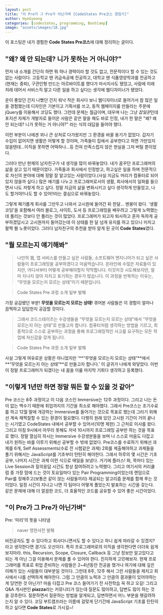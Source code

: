 ```yaml
---
layout: post
title: "이 Pre가 그 Pre가 아닌가벼 [CodeStates Pre코스 경험기]"
author: HyeGyeong
categories: [codestates, programming, BootCamp]
image: "assets/images/18.jpg"
---
```


이 포스팅은 내가 경험한 **Code States Pre코스**에 대해 정리하는 글이다.
<br>

## "왜? 왜 안 되는데? 니가 못하는 거 아니야?"

먼저 내 소개를 간단히 하면 뭐 하나 경력이라 할 것도 없고, 전문적이다 할 수 있는 것도 없는 사람이다. 고등학교 땐 귀금속공예 전공하고, 대학교 땐 식품영양학과를 전공하고(현재는 중퇴), 구관인형 만드는 아르바이트를 했다가 마사지사도 됐었고, 사람에 이래저래 데어서 서비스직 말고 다른 일을 하고 싶다는 생각에 웹디자이너가 됐었다.

운이 좋았던 건지 나빴던 건지 워낙 작은 회사다 보니 웹디자이너로 들어가서 참 많은 일을 경험했는데 디자인은 기본이고 기획서를 쓰고, 동적 웹페이지를 만들라는 주문에 jQuery를 이용해서 코딩도 했다. 그런데 문제는 월급이며, 대우며 나는 그냥 *잡일꾼*인데 포지션 자체가 개발자로 들어온 사람은 같은 말을 해도 바로 인정, 내가 한 말은 "왜? 왜 안 되는데? 니가 못하는 거 아니야?" 라는 식의 대답을 들어야 했다.

이런 부분이 나에겐 꾀나 큰 상처로 다가왔지만 그 환경을 바꿀 용기가 없었다. 갑자기 수입이 없어지면 생활은 어떻게 할 것이며, 가족들이 집에서 공부한다고 하면 가만있지 않을텐데...이직을 못하면 어떡하나...등 전혀 만족스럽지 않은 현실을 그저 버틸 뿐이었다.

그러다 만난 현재의 남자친구가 내 생각을 많이 바꿔놓았다. 내가 꿈꾸던 프로그래머의 삶을 살고 있기 때문이었다. 가족들과 회사에서 인정받고, 하고싶은 일을 하며 전문적으로 자신의 분야에 대해 정말 잘 알고있는 사람이었다.(사실 지금도 머리가 컴퓨터로 되어 있지 않을까 싶다.)
많은 얘기를 나누고 프로그래머로서의 생활, 회사에서의 일화를 들으면서 나도 저렇게 하고 싶다. 정말 지금의 삶을 변화시키고 싶다 생각하게 만들었고, 나도 할거야!!나도 할 수 있어!!라는 결심으로 바꿔놓았다.

그렇게 패기롭게 회사를 그만두고 나와서 고시원에 들어간 뒤 한달...
멘붕이 왔다. '생활코딩'을 포함해서 여러 블로그, 사이트, 도서 등 프로그래밍을 배우려고 그렇게 노력했는데 풀리는 것보다 안 풀리는 것이 많았다.
프로그래머가 되고자 퇴사하고 혼자 독하게 공부하겠답시고 고시원까지 들어갔는데 이 상태를 한 달 넘게 유지를 하고 있으니 미치고 팔짝 뛸 노릇이었다.
그러다 남자친구의 추천을 받아 알게 된 곳이 **Code States**였다.

## "뭘 모르는지 얘기해봐"

> 나만의 웹, 앱 서비스를 만들고 싶은 사람들, 소프트웨어 엔지니어가 되고 싶은 사람들이 프로그래밍을 공부하겠다고 마음먹습니다.
> 온라인에 수많은 자료들이 있지만, 어디서부터 어떻게 공부해야할지 막막합니다.
> 이것저것 시도해보지만, 얼마 지나지 않아 지치고 포기하는 경우가 많습니다.
> 이 과정을 반복하는 이유는, “무엇을 모르는지 모르는 상태”이기 때문입니다.

> Code States Pre 과정 소개 일부 발췌

가장 공감됐던 부분! **무엇을 모르는지 모르는 상태!**
겪어본 사람들은 이 경험이 얼마나 끔찍하고 답답한지 공감할 것이다.

> 그래서 코드스테이츠는 수강생들을
> “무엇을 모르는지 모르는 상태”에서 “무엇을 모르는지 아는 상태”로 만들고자 합니다.
> 컴퓨터처럼 생각하는 방법을 기르고, 최종적으로 스스로 공부하는 과정을 통해
> 프로그래밍적인 사고를 요구하는 모든 작업에 자신감을 갖게 됩니다.

> Code States Pre 과정 소개 일부 발췌

사실 그렇게 여유로운 상황은 아니었지만 '**“무엇을 모르는지 모르는 상태”**에서 **“무엇을 모르는지 아는 상태”**로 만들고자 합니다.' 이 글귀가 나에게 와닿았다.
이번이 정말 프로그래머가 되겠다는 내 꿈을 이룰 마지막 기회다 생각하고 등록했다.

## "이렇게 1년만 하면 정말 뭐든 할 수 있을 것 같아"

Pre 코스는 8주 과정이고 이 다음 코스인 Immersive는 12주 과정이다. 그리고 나는 돈이 없는 백수기 때문에 취업까지의 기간을 최소로 해야했다. 그래서 Pre코스는 조기수료를 하고 12월 말에 개강하는 Immersive를 들어가는 것으로 목표로 했는데 그러기 위해선 계속 채찍질할 수 있는 환경이 필요했다.
다행히 원래 있던 고시원 기간이 거의 끝나는 시기였고 CodeStates 내에서 공부할 수 있어서(10명 제한) 그 근처로 이사를 왔다. 그리고 아침 9시에서 아무리 못해도 저녁 10시까지 프로그래밍 공부만 하는 것을 목표로 했다. 정말 열심히 하시는 Immersive 수강생분들을 보며 나 스스로 마음도 다잡고 내가 원하는 바를 이루기 위해선 공부할 수 밖에 없었다.
Pre코스를 수료하기 위해선 과제를 6개, Self Assessments(수료 전 시험같은 과제) 2회를 제출해야하고 과제들을 풀기 위해서는 JavaScript를 기초부터 탄탄히 해야한다.
그래서 하루의 몇 시간은 기초 공부, 나머지 시간은 과제 이런 식으로 매일을 보냈다.
거기에 플러스! 화, 목마다 있는 Live Session과 질의응답 시간도 항상 참여하려고 노력했다.
그리고 여기서의 커리큘럼 중 가장 맘에 드는 것이 토요일마다 있는 Pair Programming이었는데 랜덤으로 Pair를 정해주고(보통은 같이 앉는 사람들끼리) 제공되는 알고리즘 문제를 함께 푸는 것이었다. 일정 시간이 지나고 나면 각 팀마다 어떻게 풀었는지 발표하는 시간을 갖는다. 같은 문제에 대해 더 깔끔한 코드, 더 효율적인 코드를 공유할 수 있어 좋은 시간이었다.

## "이 Pre가 그 Pre가 아닌가벼"

Pre: ‘미리’의 뜻을 나타냄

> naver 영한사전 발췌

비전공자도 할 수 있다하고 회사다니면서도 할 수 있다고 하니 쉽게 따라갈 수 있겠지?라고 생각한다면 경기도 오산이다.
특히 프로그래머로의 이직을 생각한다면 더더욱 쉽게 보지마라.
this, Recursion, Scope, Closure, Callback 등 그냥 정보만 알고있다고 되는 게 아닌 그걸 이용해서 문제를 풀 수 있어야 한다.
진지하게 고민해보자. 현재 프로그래머를 목표로 취업 준비하는 사람들은 2~4년동안 전공을 했거나 여기에 대해 깊은 이해가 있는 사람들이 대부분일 것이다. 그런데 8주, 12주 해서 그런 사람들을 제치고 회사에서 나를 선택하게 해야한다. 그럼 그 만큼의 노력과 그 만큼의 결과물이 있어야하는 게 당연한 것 아닌가? 마음 다잡고 Pre 코스 들어가기 전 사전학습 꼭 하고 오길! 그리고 Q&A 게시판인 **piazza**라는 커뮤니티가 있는데 질문도 많이하고, 답변도 많이 하는 것을 강추한다. 질문하면서 질문하는 방법을 알게되고, 답변하면서 어느 부분을 헷갈려하는지 알 수 있다.
코딩 부트캠프라는 이름에 걸맞게 단기간에 JavaScript 기초를 탄탄히 하고 싶다면 **Code States**로 가시길~!
